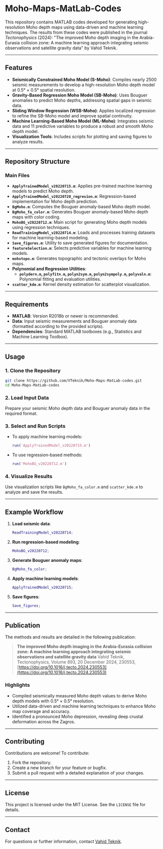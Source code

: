 # Moho-Maps-MatLab-Codes

This repository contains MATLAB codes developed for generating high-resolution Moho depth maps using data-driven and machine learning techniques. The results from these codes were published in the journal *Tectonophysics* (2024): "The improved Moho depth imaging in the Arabia-Eurasia collision zone: A machine learning approach integrating seismic observations and satellite gravity data" by Vahid Teknik.

---

## Features

- **Seismically Constrained Moho Model (S-Moho)**: Compiles nearly 2500 seismic measurements to develop a high-resolution Moho depth model at 0.5° × 0.5° spatial resolution.
- **Gravity-Based Regression Moho Model (SB-Moho)**: Uses Bouguer anomalies to predict Moho depths, addressing spatial gaps in seismic data.
- **Sliding Window Regression (WSB-Moho)**: Applies localized regression to refine the SB-Moho model and improve spatial continuity.
- **Machine Learning-Based Moho Model (ML-Moho)**: Integrates seismic data and 11 predictive variables to produce a robust and smooth Moho depth model.
- **Visualization Tools**: Includes scripts for plotting and saving figures to analyze results.

---

## Repository Structure

### Main Files

- **`ApplyTrainedModel_v20220715.m`**: Applies pre-trained machine learning models to predict Moho depth.
- **`ApplyTrainedModel_v20220720_regresion.m`**: Regression-based implementation for Moho depth prediction.
- **`BgMoho.m`**: Computes the Bouguer anomaly-based Moho depth model.
- **`BgMoho_fa_color.m`**: Generates Bouguer anomaly-based Moho depth maps with color coding.
- **`MohoBG_v20220712.m`**: Main script for generating Moho depth models using regression techniques.
- **`ReadTrainingModel_v20220714.m`**: Loads and processes training datasets for machine learning-based modeling.
- **`Save_figures.m`**: Utility to save generated figures for documentation.
- **`featureSelection.m`**: Selects predictive variables for machine learning models.
- **`mohotopo.m`**: Generates topographic and tectonic overlays for Moho maps.
- **Polynomial and Regression Utilities**:
  - **`polydern.m`, `polyfitn.m`, `polyn2sym.m`, `polyn2sympoly.m`, `polyvaln.m`**: Polynomial fitting and evaluation utilities.
- **`scatter_kde.m`**: Kernel density estimation for scatterplot visualization.

---

## Requirements

- **MATLAB**: Version R2018b or newer is recommended.
- **Data**: Input seismic measurements and Bouguer anomaly data (formatted according to the provided scripts).
- **Dependencies**: Standard MATLAB toolboxes (e.g., Statistics and Machine Learning Toolbox).

---

## Usage

### 1. Clone the Repository
```bash
git clone https://github.com/VTeknik/Moho-Maps-MatLab-codes.git
cd Moho-Maps-MatLab-codes
```

### 2. Load Input Data
Prepare your seismic Moho depth data and Bouguer anomaly data in the required format.

### 3. Select and Run Scripts
- To apply machine learning models:
  ```matlab
  run('ApplyTrainedModel_v20220715.m')
  ```
- To use regression-based methods:
  ```matlab
  run('MohoBG_v20220712.m')
  ```

### 4. Visualize Results
Use visualization scripts like `BgMoho_fa_color.m` and `scatter_kde.m` to analyze and save the results.

---

## Example Workflow

1. **Load seismic data**:
   ```matlab
   ReadTrainingModel_v20220714;
   ```
2. **Run regression-based modeling**:
   ```matlab
   MohoBG_v20220712;
   ```
3. **Generate Bouguer anomaly maps**:
   ```matlab
   BgMoho_fa_color;
   ```
4. **Apply machine learning models**:
   ```matlab
   ApplyTrainedModel_v20220715;
   ```
5. **Save figures**:
   ```matlab
   Save_figures;
   ```

---

## Publication

The methods and results are detailed in the following publication:

> **The improved Moho depth imaging in the Arabia-Eurasia collision zone: A machine learning approach integrating seismic observations and satellite gravity data**
> Vahid Teknik, Tectonophysics, Volume 893, 20 December 2024, 230553, [https://doi.org/10.1016/j.tecto.2024.230553](https://doi.org/10.1016/j.tecto.2024.230553)

### Highlights

- Compiled seismically measured Moho depth values to derive Moho depth models with 0.5° × 0.5° resolution.
- Utilized data-driven and machine learning techniques to enhance Moho map coverage and accuracy.
- Identified a pronounced Moho depression, revealing deep crustal deformation across the Zagros.

---

## Contributing

Contributions are welcome! To contribute:
1. Fork the repository.
2. Create a new branch for your feature or bugfix.
3. Submit a pull request with a detailed explanation of your changes.

---

## License

This project is licensed under the MIT License. See the `LICENSE` file for details.

---

## Contact

For questions or further information, contact [Vahid Teknik](mailto:vahid.teknik@gmail.com).

